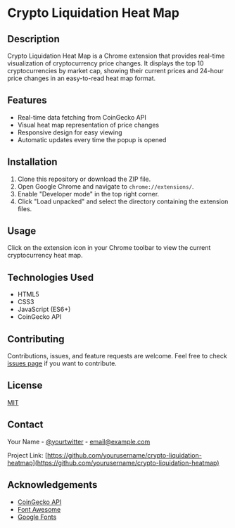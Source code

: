 # Crypto Liquidation Heat Map

## Description
Crypto Liquidation Heat Map is a Chrome extension that provides real-time visualization of cryptocurrency price changes. It displays the top 10 cryptocurrencies by market cap, showing their current prices and 24-hour price changes in an easy-to-read heat map format.

## Features
- Real-time data fetching from CoinGecko API
- Visual heat map representation of price changes
- Responsive design for easy viewing
- Automatic updates every time the popup is opened

## Installation
1. Clone this repository or download the ZIP file.
2. Open Google Chrome and navigate to `chrome://extensions/`.
3. Enable "Developer mode" in the top right corner.
4. Click "Load unpacked" and select the directory containing the extension files.

## Usage
Click on the extension icon in your Chrome toolbar to view the current cryptocurrency heat map.

## Technologies Used
- HTML5
- CSS3
- JavaScript (ES6+)
- CoinGecko API

## Contributing
Contributions, issues, and feature requests are welcome. Feel free to check [issues page](https://github.com/yourusername/crypto-liquidation-heatmap/issues) if you want to contribute.

## License
[MIT](https://choosealicense.com/licenses/mit/)

## Contact
Your Name - [@yourtwitter](https://twitter.com/yourtwitter) - email@example.com

Project Link: [https://github.com/yourusername/crypto-liquidation-heatmap](https://github.com/yourusername/crypto-liquidation-heatmap)

## Acknowledgements
- [CoinGecko API](https://www.coingecko.com/en/api/documentation)
- [Font Awesome](https://fontawesome.com)
- [Google Fonts](https://fonts.google.com/)